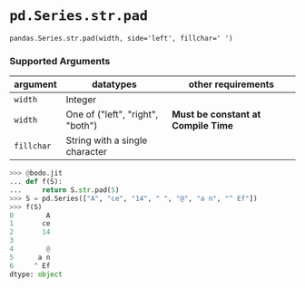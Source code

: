 # `pd.Series.str.pad`

`pandas.Series.str.pad(width, side='left', fillchar=' ')`

### Supported Arguments

| argument   | datatypes                          | other requirements                   |
|------------|------------------------------------|--------------------------------------|
| `width`    | Integer                            |                                      |
| `width`    | One of ("left",  "right",  "both") | **Must be constant at Compile Time** |
| `fillchar` | String with a single character     |                                      |

``` py
>>> @bodo.jit
... def f(S):
...     return S.str.pad(5)
>>> S = pd.Series(["A", "ce", "14", " ", "@", "a n", "^ Ef"])
>>> f(S)
0        A
1       ce
2       14
3
4        @
5      a n
6     ^ Ef
dtype: object
```

